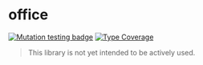 # office

[![Mutation testing badge](https://img.shields.io/endpoint?style=flat&url=https%3A%2F%2Fbadge-api.stryker-mutator.io%2Fgithub.com%2Foqq%2Foffice%2Fmain)](https://dashboard.stryker-mutator.io/reports/github.com/oqq/office/main)
[![Type Coverage](https://shepherd.dev/github/oqq/office/coverage.svg)](https://shepherd.dev/github/oqq/office)

> This library is not yet intended to be actively used.
